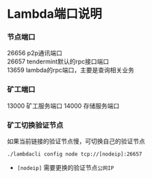 # Lambda端口说明

### 节点端口
26656 p2p通讯端口  
26657 tendermint默认的rpc接口端口  
13659 lambda的rpc端口，主要是查询相关业务  

### 矿工端口 
13000 矿工服务端口
14000 存储服务端口

### 矿工切换验证节点
如果当前链接的验证节点慢，可切换自己的验证节点
```
./lambdacli config node tcp://[nodeip]:26657
```  
        
- `[nodeip]` 需要更换的验证节点`公网IP`


